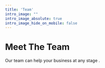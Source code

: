 ```yaml
---
title: 'Team'
intro_image: ""
intro_image_absolute: true
intro_image_hide_on_mobile: false
---
```


# Meet The Team

Our team  can help your business at any stage .
